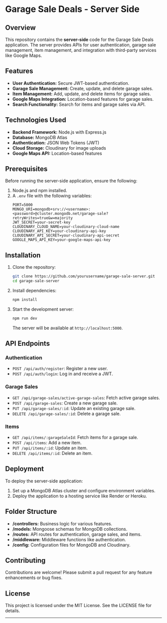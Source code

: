 # Garage Sale Deals - Server Side

## Overview
This repository contains the **server-side** code for the Garage Sale Deals application. The server provides APIs for user authentication, garage sale management, item management, and integration with third-party services like Google Maps.

## Features
- **User Authentication:** Secure JWT-based authentication.
- **Garage Sale Management:** Create, update, and delete garage sales.
- **Item Management:** Add, update, and delete items for garage sales.
- **Google Maps Integration:** Location-based features for garage sales.
- **Search Functionality:** Search for items and garage sales via API.

## Technologies Used
- **Backend Framework:** Node.js with Express.js
- **Database:** MongoDB Atlas
- **Authentication:** JSON Web Tokens (JWT)
- **Cloud Storage:** Cloudinary for image uploads
- **Google Maps API:** Location-based features

## Prerequisites
Before running the server-side application, ensure the following:

1. Node.js and npm installed.
2. A `.env` file with the following variables:
   ```env
   PORT=5000
   MONGO_URI=mongodb+srv://<username>:<password>@cluster.mongodb.net/garage-sale?retryWrites=true&w=majority
   JWT_SECRET=your-secret-key
   CLOUDINARY_CLOUD_NAME=your-cloudinary-cloud-name
   CLOUDINARY_API_KEY=your-cloudinary-api-key
   CLOUDINARY_API_SECRET=your-cloudinary-api-secret
   GOOGLE_MAPS_API_KEY=your-google-maps-api-key
   ```

## Installation

1. Clone the repository:
   ```bash
   git clone https://github.com/yourusername/garage-sale-server.git
   cd garage-sale-server
   ```

2. Install dependencies:
   ```bash
   npm install
   ```

3. Start the development server:
   ```bash
   npm run dev
   ```

   The server will be available at `http://localhost:5000`.

## API Endpoints

### Authentication
- `POST /api/auth/register`: Register a new user.
- `POST /api/auth/login`: Log in and receive a JWT.

### Garage Sales
- `GET /api/garage-sales/active-garage-sales`: Fetch active garage sales.
- `POST /api/garage-sales`: Create a new garage sale.
- `PUT /api/garage-sales/:id`: Update an existing garage sale.
- `DELETE /api/garage-sales/:id`: Delete a garage sale.

### Items
- `GET /api/items/:garageSaleId`: Fetch items for a garage sale.
- `POST /api/items`: Add a new item.
- `PUT /api/items/:id`: Update an item.
- `DELETE /api/items/:id`: Delete an item.

## Deployment

To deploy the server-side application:

1. Set up a MongoDB Atlas cluster and configure environment variables.
2. Deploy the application to a hosting service like Render or Heroku.

## Folder Structure

- **/controllers:** Business logic for various features.
- **/models:** Mongoose schemas for MongoDB collections.
- **/routes:** API routes for authentication, garage sales, and items.
- **/middleware:** Middleware functions like authentication.
- **/config:** Configuration files for MongoDB and Cloudinary.

## Contributing
Contributions are welcome! Please submit a pull request for any feature enhancements or bug fixes.

## License
This project is licensed under the MIT License. See the LICENSE file for details.

---
